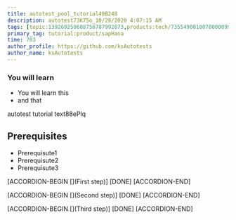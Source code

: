 ```yaml
---
title: autotest_pool_tutorial40B248
description: autotest73K75o_10/28/2020 4:07:15 AM
tags: [topic:139269250608756787992873,products:tech/73554900100700000996,tutorial:experience/advanced]
primary_tag: tutorial:product/sapHana
time: 703
author_profile: https://github.com/ksAutotests
author_name: ksAutotests
---
```

### You will learn
- You will learn this
- and that

autotest tutorial text88ePlq

## Prerequisites
- Prerequisute1
- Prerequisute2
- Prerequisute3

[ACCORDION-BEGIN [](First step)]
[DONE]
[ACCORDION-END]

[ACCORDION-BEGIN [](Second step)]
[DONE]
[ACCORDION-END]

[ACCORDION-BEGIN [](Third step)]
[DONE]
[ACCORDION-END]

